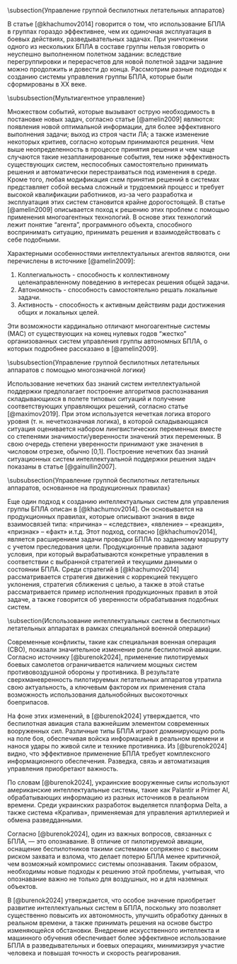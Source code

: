 \subsection{Управление группой беспилотных летательных аппаратов}

В статье [@khachumov2014] говорится о том, что использование БПЛА в группах гораздо эффективнее, чем их одиночная эксплуатация в боевых действиях, разведывательных задачах. При уничтожении одного из нескольких БПЛА в составе группы нельзя говорить о неуспешно выполненном полетном задании: вследствие перегруппировки и перерасчетов для новой полетной задачи задание можно продолжить и довести до конца. Рассмотрим разные подходы к созданию системы управления группы БПЛА, которые были сформированы в XX веке.

\subsubsection{Мультиагентное управление}

Множеством событий, которые вызывают острую необходимость в постановке новых задач, согласно статье [@amelin2009] являются: появления новой оптимальной информации, для более эффективного выполнения задачи; выход из строя части ЛА; а также изменение некоторых критиев, согласно которым принимаются решения. Чем выше неопределенность в процессе принятия решения и чем чаще случаются такие незапланированные события, тем ниже эффективность существующих систем, неспособных самостоятельно принимать решения и автоматически перестраиваться под изменения в среде. Кроме того, любая модификация схем принятия решений в системах представляет собой весьма сложный и трудоемкий процесс и требует высокой квалификации работников, из-за чего разработка и эксплуатация этих систем становится крайне дорогостоящей. В статье [@amelin2009] описывается поход к решению этих проблем с помощью применения многоагентных технологий. В основе этих технологий лежит понятие “агента”, программного объекта, способного воспринимать ситуацию, принимать решения и взаимодействовать с себе подобными.

Характерными особенностями интеллектуальных агентов являются, они перечислены в источнике [@amelin2009]:

1. Коллегиальность - способность к коллективному целенаправленному поведению в интересах решения общей задачи.
2. Автономность - способность самостоятельно решать локальные задачи.
3. Активность - способность к активным действиям ради достижения общих и локальных целей.

Эти возможности кардинально отличают многоагентные системы (МАС) от существующих на конец нулевых годов “жестко” организованных систем управления группы автономных БПЛА, о которых подробнее рассказано в [@amelin2009].

\subsubsection{Управление группой беспилотных летательных аппаратов с помощью многозначной логики}

Использование нечетких баз знаний систем интеллектуальной поддержки предполагает построение алгоритмов распознавания складывающихся в полете типовых ситуаций и получение соответствующих управляющих решений, согласно статье [@maximov2019]. При этом используется нечеткая логика второго уровня (т. н. нечеткозначная логика), в которой складывающаяся ситуация оценивается набором лингвистических переменных вместе со степенями значимости/уверенности значений этих переменных. В свою очередь степени уверенности принимают уже значения в числовом отрезке, обычно [0,1]. Построение нечетких баз знаний ситуационных систем интеллектуальной поддержки решения задач показаны в статье [@gainullin2007].

\subsubsection{Управление группой беспилотных летательных аппаратов, основанное на продукционных правилах}

Еще один подход к созданию интеллектуальных систем для управления группы БПЛА описан в [@khachumov2014]. Он основывается на продукционных правилах, которые описывают знания в виде взаимосвязей типа: «причина» – «следствие», «явление» – «реакция», «признак» – «факт» и.т.д. Этот подход, согласно [@khachumov2014], является расширением задачи проводки БПЛА по заданному маршруту с учетом преследования цели. Продукционные правила задают условия, при который вырабатываются конкретные управления в соответствии с выбранной стратегией и текущими данными о состоянии БПЛА. Среди стратегий в [@khachumov2014] рассматривается стратегия движения с коррекцией текущего уклонения, стратегия сближения с целью, а также в этой статье рассматривается пример исполнения продукционных правил в этой задаче, а также говорится об уверенности обрабатывания подобных систем.

\subsection{Использование интеллектуальных систем в беспилотных летательных аппаратах в рамках специальной военной операции}

Современные конфликты, такие как специальная военная операция (СВО), показали значительное изменение роли беспилотной авиации. Согласно источнику [@burenok2024], применение пилотируемых боевых самолетов ограничивается наличием мощных систем противовоздушной обороны у противника. В результате сверхманевренность пилотируемых летательных аппаратов утратила свою актуальность, а ключевым фактором их применения стала возможность использования дальнобойных высокоточных боеприпасов.

На фоне этих изменений, в [@burenok2024] утверждается, что беспилотная авиация стала важнейшим элементом современных вооруженных сил. Различные типы БПЛА играют доминирующую роль на поле боя, обеспечивая войска информацией в реальном времени и нанося удары по живой силе и технике противника. Из [@burenok2024] видно, что эффективное применение БПЛА требует комплексного информационного обеспечения. Разведка, связь и автоматизация управления приобретают важность.

По словам  [@burenok2024], украинские вооруженные силы используют американские интеллектуальные системы, такие как Palantir и Primer AI, обрабатывающих информацию из разных источников в реальном времени. Среди украинских разработок выделяется платформа Delta, а также система «Крапива», применяемая для управления артиллерией и обмена разведданными.

Согласно [@burenok2024], один из важных вопросов, связанных с БПЛА, — это опознавание. В отличие от пилотируемой авиации, оснащение беспилотников такими системами сопряжено с высоким риском захвата и взлома, что делает потерю БПЛА менее критичной, чем возможный компромисс системы опознавания. Таким образом, необходимы новые подходы к решению этой проблемы, учитывая, что опознавание важно не только для воздушных, но и для наземных объектов.

В [@burenok2024] утверждается, что особое значение приобретает развитие интеллектуальных систем в БПЛА, поскольку это позволяет существенно повысить их автономность, улучшить обработку данных в реальном времени, а также принимать решения на основе быстро изменяющейся обстановки. Внедрение искусственного интеллекта и машинного обучения обеспечивает более эффективное использование БПЛА в разведывательных и боевых операциях, минимизируя участие человека и повышая точность и скорость реагирования.
